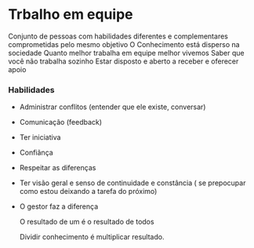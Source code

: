   # Trbalho em equipe 

  Conjunto de pessoas com habilidades diferentes e complementares comprometidas pelo mesmo objetivo 
  O Conhecimento está disperso na sociedade 
  Quanto melhor trabalha em equipe melhor vivemos 
  Saber que você não trabalha sozinho 
  Estar disposto e aberto a receber e oferecer apoio


  ### Habilidades 

  - Administrar conflitos (entender que ele existe, conversar)
  - Comunicação (feedback)
  - Ter iniciativa
  - Confiãnça
  - Respeitar as diferenças
  - Ter visão geral e senso de continuidade e constância ( se prepocupar como estou deixando a tarefa do próximo)
  - O gestor faz a diferença

    O resultado de um é o resultado de todos

    Dividir conhecimento é multiplicar resultado.
